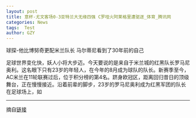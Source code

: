 ```yaml
---
layout: post
title: 意杯-尤文客场0-3亚特兰大无缘四强 C罗哑火阿莱格里遭驱逐_体育_腾讯网
categories: News
tags:  Test
author: GZY
---
```


球探-他比博努奇更配米兰队长 马尔蒂尼看到了30年前的自己

足球世界变化快，妖人小将大步迈。今天要说的是来自于米兰城的红黑队长罗马尼奥利。这名眼下只有23岁的年轻人，在今年的8月成为球队的队长。新赛季至今，AC米兰在11轮联赛过后，位于积分榜的第4名。跻身欧冠区，距离回归昔日的顶级舞台，正在慢慢接近。沿着前辈的脚步，23岁的罗马尼奥利成为红黑军团的队长在足球场上，如

*****

摘自[链接](https://sports.qq.com/a/20190131/000243.htm)